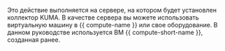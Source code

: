 Это действие выполняется на сервере, на котором будет установлен коллектор KUMA. В качестве сервера вы можете использовать виртуальную машину в {{ compute-name }} или свое оборудование. В данном руководстве используется ВМ {{ compute-short-name }}, созданная ранее.